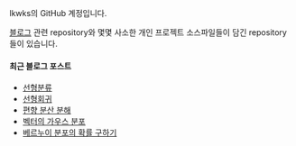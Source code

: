 lkwks의 GitHub 계정입니다.

[블로그](https://lkwks.github.io) 관련 repository와 몇몇 사소한 개인 프로젝트 소스파일들이 담긴 repository들이 있습니다.


#### 최근 블로그 포스트
<!-- BLOG-POST-LIST:START -->
- [선형분류](https://lkwks.github.io/%EC%88%98%ED%95%99/2022/02/06/%EC%84%A0%ED%98%95%EB%B6%84%EB%A5%98.html)
- [선형회귀](https://lkwks.github.io/%EC%88%98%ED%95%99/2022/02/02/%EC%84%A0%ED%98%95%ED%9A%8C%EA%B7%80.html)
- [편향 분산 분해](https://lkwks.github.io/%EC%88%98%ED%95%99/2022/02/01/%ED%8E%B8%ED%96%A5-%EB%B6%84%EC%82%B0-%EB%B6%84%ED%95%B4.html)
- [벡터의 가우스 분포](https://lkwks.github.io/%EC%88%98%ED%95%99/2022/01/29/%EB%B2%A1%ED%84%B0%EC%9D%98-%EA%B0%80%EC%9A%B0%EC%8A%A4-%EB%B6%84%ED%8F%AC.html)
- [베르누이 분포의 확률 구하기](https://lkwks.github.io/%EC%88%98%ED%95%99/2022/01/27/%EB%B2%A0%EB%A5%B4%EB%88%84%EC%9D%B4-%EB%B6%84%ED%8F%AC%EC%9D%98-%ED%99%95%EB%A5%A0-%EA%B5%AC%ED%95%98%EA%B8%B0.html)
<!-- BLOG-POST-LIST:END -->
  
<!--![Top Langs](https://github-readme-stats.vercel.app/api/top-langs/?username=lkwks)-->
